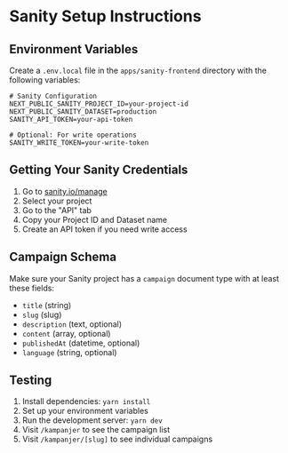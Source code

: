 # Sanity Setup Instructions

## Environment Variables

Create a `.env.local` file in the `apps/sanity-frontend` directory with the following variables:

```env
# Sanity Configuration
NEXT_PUBLIC_SANITY_PROJECT_ID=your-project-id
NEXT_PUBLIC_SANITY_DATASET=production
SANITY_API_TOKEN=your-api-token

# Optional: For write operations
SANITY_WRITE_TOKEN=your-write-token
```

## Getting Your Sanity Credentials

1. Go to [sanity.io/manage](https://sanity.io/manage)
2. Select your project
3. Go to the "API" tab
4. Copy your Project ID and Dataset name
5. Create an API token if you need write access

## Campaign Schema

Make sure your Sanity project has a `campaign` document type with at least these fields:

- `title` (string)
- `slug` (slug)
- `description` (text, optional)
- `content` (array, optional)
- `publishedAt` (datetime, optional)
- `language` (string, optional)

## Testing

1. Install dependencies: `yarn install`
2. Set up your environment variables
3. Run the development server: `yarn dev`
4. Visit `/kampanjer` to see the campaign list
5. Visit `/kampanjer/[slug]` to see individual campaigns
